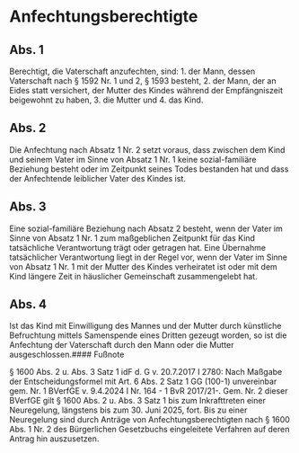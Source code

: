 # Anfechtungsberechtigte



## Abs. 1

 Berechtigt, die Vaterschaft anzufechten, sind:  1.
 der Mann, dessen Vaterschaft nach § 1592 Nr. 1 und 2, § 1593 besteht,
 2.
 der Mann, der an Eides statt versichert, der Mutter des Kindes während der Empfängniszeit beigewohnt zu haben,
 3.
 die Mutter und
 4.
 das Kind.


## Abs. 2

 Die Anfechtung nach Absatz 1 Nr. 2 setzt voraus, dass zwischen dem Kind und seinem Vater im Sinne von Absatz 1 Nr. 1 keine sozial-familiäre Beziehung besteht oder im Zeitpunkt seines Todes bestanden hat und dass der Anfechtende leiblicher Vater des Kindes ist.

## Abs. 3

 Eine sozial-familiäre Beziehung nach Absatz 2 besteht, wenn der Vater im Sinne von Absatz 1 Nr. 1 zum maßgeblichen Zeitpunkt für das Kind tatsächliche Verantwortung trägt oder getragen hat. Eine Übernahme tatsächlicher Verantwortung liegt in der Regel vor, wenn der Vater im Sinne von Absatz 1 Nr. 1 mit der Mutter des Kindes verheiratet ist oder mit dem Kind längere Zeit in häuslicher Gemeinschaft zusammengelebt hat.

## Abs. 4

 Ist das Kind mit Einwilligung des Mannes und der Mutter durch künstliche Befruchtung mittels Samenspende eines Dritten gezeugt worden, so ist die Anfechtung der Vaterschaft durch den Mann oder die Mutter ausgeschlossen.#### Fußnote

§ 1600 Abs. 2 u. Abs. 3 Satz 1 idF d. G v. 20.7.2017 I 2780: Nach Maßgabe der Entscheidungsformel mit Art. 6 Abs. 2 Satz 1 GG (100-1) unvereinbar gem. Nr. 1 BVerfGE v. 9.4.2024 I Nr. 164 - 1 BvR 2017/21-. Gem. Nr. 2 dieser BVerfGE gilt § 1600 Abs. 2 u. Abs. 3 Satz 1 bis zum Inkrafttreten einer Neuregelung, längstens bis zum 30. Juni 2025, fort. Bis zu einer Neuregelung sind durch Anträge von Anfechtungsberechtigten nach § 1600 Abs. 1 Nr. 2 des Bürgerlichen Gesetzbuchs eingeleitete Verfahren auf deren Antrag hin auszusetzen. 

